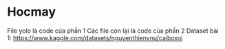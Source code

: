 # Hocmay
File yolo là code của phần 1
Các file còn lại là code của phần 2 
Dataset bài 1: https://www.kaggle.com/datasets/nguyenthienvnu/caiboxoi
